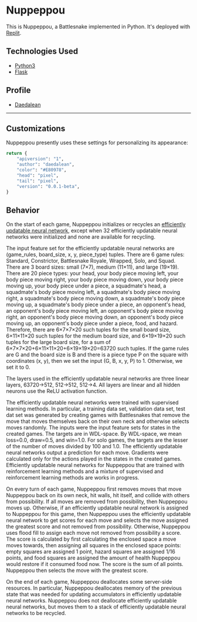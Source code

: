 # Nuppeppou

This is Nuppeppou, a Battlesnake implemented in Python. It's deployed with [Replit](https://repl.it).

## Technologies Used

* [Python3](https://www.python.org/)
* [Flask](https://flask.palletsprojects.com/)


## Profile

* [Daedalean](https://play.battlesnake.com/u/daedalean/)

---

## Customizations

Nuppeppou presently uses these settings for personalizing its appearance:

```python
return {
    "apiversion": "1",
    "author": "daedalean",
    "color": "#E80978",
    "head": "pixel",
    "tail": "pixel",
    "version": "0.0.1-beta",
}

```

## Behavior

On the start of each game, Nuppeppou initializes or recycles an [efficiently updatable neural network](https://en.wikipedia.org/wiki/Efficiently_updatable_neural_network), except when 32 efficiently updatable neural networks were initialized and none are available for recycling. 

The input feature set for the efficiently updatable neural networks are (game_rules, board_size, x, y, piece_type) tuples. There are 6 game rules: Standard, Constrictor, Battlesnake Royale, Wrapped, Solo, and Squad. There are 3 board sizes: small (7×7), medium (11×11), and large (19×19). There are 20 piece types: your head, your body piece moving left, your body piece moving right, your body piece moving down, your body piece moving up, your body piece under a piece, a squadmate's head, a squadmate's body piece moving left, a squadmate's body piece moving right, a squadmate's body piece moving down, a squadmate's body piece moving up, a squadmate's body piece under a piece, an opponent's head, an opponent's body piece moving left, an opponent's body piece moving right, an opponent's body piece moving down, an opponent's body piece moving up, an opponent's body piece under a piece, food, and hazard. Therefore, there are 6×7×7×20 such tuples for the small board size, 6×11×11×20 such tuples for the medium board size, and 6×19×19×20 such tuples for the large board size, for a sum of 6×7×7×20+6×11×11×20+6×19×19×20=63720 such tuples. If the game rules are G and the board size is B and there is a piece type P on the square with coordinates (x, y), then we set the input (G, B, x, y, P) to 1. Otherwise, we set it to 0. 

The layers used in the efficiently updatable neural networks are three linear layers, 63720→512, 512→512, 512→4. All layers are linear and all hidden neurons use the ReLU activation function.

The efficiently updatable neural networks were trained with supervised learning methods. In particular, a training data set, validation data set, test dat set was generated by creating games with Battlesnakes that remove the move that moves themselves back on their own neck and otherwise selects moves randomly. The inputs were  the input feature sets for states in the created games. The targets are in WDL-space. By WDL-space, we mean loss=0.0, draw=0.5, and win=1.0. For solo games, the targets are the lesser of the number of moves divided by 100 and 1.0. The efficiently updatable neural networks output a prediction for each move. Gradients were calculated only for the actions played in the states in the created games. Efficiently updatable neural networks for Nuppeppou that are trained with reinforcement learning methods and a mixture of supervised and reinforcement learning methods are works in progress.

On every turn of each game, Nuppeppou first removes moves that move Nuppeppou back on its own neck, hit walls, hit itself, and collide with others from possibility. If all moves are removed from possibility, then Nuppeppou moves up. Otherwise, if an efficiently updatable neural network is assigned to Nuppeppou for this game, then Nuppeppou uses the efficiently updatable neural network to get scores for each move and selects the move assigned the greatest score and not removed from possibility. Otherwise, Nuppeppou uses flood fill to assign each move not removed from possibility a score. The score is calculated by first calculating the enclosed space a move moves towards, then assigning all squares in the enclosed space points: empty squares are assigned 1 point, hazard squares are assigned 1/16 points, and food squares are assigned the amount of health Nuppeppou would restore if it consumed food now. The score is the sum of all points. Nuppeppou then selects the move with the greatest score.

On the end of each game, Nuppeppou deallocates some server-side resources. In particular, Nuppeppou deallocates memory of the previous state that was needed for updating accumulators in efficiently updatable neural networks. Nuppeppou does not deallocate efficiently updatable neural networks, but moves them to a stack of  efficiently updatable neural networks to be recycled.
